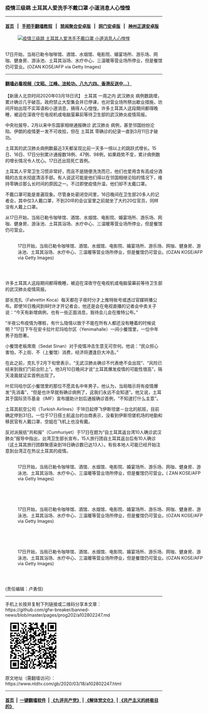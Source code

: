 ### 疫情三级跳 土耳其人爱洗手不戴口罩 小道消息人心惶惶
------------------------

#### [首页](https://github.com/gfw-breaker/banned-news/blob/master/README.md) &nbsp;&nbsp;|&nbsp;&nbsp; [手把手翻墙教程](https://github.com/gfw-breaker/guides/wiki) &nbsp;&nbsp;|&nbsp;&nbsp; [禁闻聚合安卓版](https://github.com/gfw-breaker/bn-android) &nbsp;&nbsp;|&nbsp;&nbsp; [网门安卓版](https://github.com/oGate2/oGate) &nbsp;&nbsp;|&nbsp;&nbsp; [神州正道安卓版](https://github.com/SzzdOgate/update) 



<div><div class="featured_image">
 <a href="https://i.ntdtv.com/assets/uploads/2020/03/GettyImages-1207533577.jpg" target="_blank">
  <figure>
   <img alt="疫情三级跳 土耳其人爱洗手不戴口罩 小道消息人心惶惶" src="https://i.ntdtv.com/assets/uploads/2020/03/GettyImages-1207533577-800x450.jpg"/>
  </figure><br/>
 </a>
 <span class="caption">
  17日开始，当局已勒令咖啡馆、酒馆、水烟馆、电影院、婚宴场所、游乐场、网咖、健身房、游泳池、土耳其浴场、水疗中心、三温暖等营业场所停业，但是餐馆仍可营业。(OZAN KOSE/AFP via Getty Images)
 </span>
</div>
</div><hr/>

#### [翻墙必看视频（文昭、江峰、法轮功、八九六四、香港反送中...）](https://github.com/gfw-breaker/banned-news/blob/master/pages/link3.md)

<div><div class="post_content" itemprop="articleBody">
 <p>
  【新唐人北京时间2020年03月18日讯】
  <ok href="https://www.ntdtv.com/gb/土耳其.htm">
   土耳其
  </ok>
  一周之内
  <ok href="https://www.ntdtv.com/gb/武汉肺炎.htm">
   武汉肺炎
  </ok>
  病例数跳增，累计确诊几乎破百。政府禁止大型集会并已停课，也对营业场所祭出歇业措施，坊间开始出现不实耳语和小道消息，搞得人心惶惶。许多土耳其人这段期间都得晚睡，被迫在深夜守在电视机或电脑萤幕前等待卫生部的武汉肺炎疫情简报。
 </p>
 <p>
  中央社报导，2月以来中东国家相继通报确诊
  <ok href="https://www.ntdtv.com/gb/武汉肺炎.htm">
   武汉肺炎
  </ok>
  病例，甚至邻国纷纷沦陷、伊朗的疫情更一发不可收拾，但在
  <ok href="https://www.ntdtv.com/gb/土耳其.htm">
   土耳其
  </ok>
  零确诊的纪录一直到3月11日才破功。
 </p>
 <p>
  土耳其的武汉肺炎病例数最近3天都呈现比前一天多一倍以上的跳跃式增长。15日、16日、17日分别累计通报数18例、47例、98例，如果趋势不变，累计病例数的增长情况令人忧心。17日还出现死亡首例。
 </p>
 <p>
  土耳其人平常卫生习惯非常好，而且不是随便洗洗而已，他们也爱用含有高成分酒精的古龙水彻底清洁手部。有人说这可能是他们得以在邻国相继沦陷的情况下，维持零确诊那么长时间的原因之一。不过即使疫情升温，他们却不太戴口罩。
 </p>
 <p>
  不戴口罩可能是普遍现象。尽管身处密闭空间里，16日晚间在卫生部20多人的记者会，其中仅3人戴口罩，不到20坪的会议室里之前就坐了大约20位官员，同样没有人戴上口罩。
 </p>
 <p>
  从17日开始，当局已勒令咖啡馆、酒馆、水烟馆、电影院、婚宴场所、游乐场、网咖、健身房、游泳池、土耳其浴场、水疗中心、三温暖等营业场所停业，但是餐馆仍可营业。
 </p>
 <figure class="wp-caption alignnone" id="attachment_102802310" style="width: 600px">
  <img alt="" class="size-medium wp-image-102802310" src="https://i.ntdtv.com/assets/uploads/2020/03/GettyImages-1207533638-600x399.jpg">
   <br/><figcaption class="wp-caption-text">
    17日开始，当局已勒令咖啡馆、酒馆、水烟馆、电影院、婚宴场所、游乐场、网咖、健身房、游泳池、土耳其浴场、水疗中心、三温暖等营业场所停业，但是餐馆仍可营业。(OZAN KOSE/AFP via Getty Images)
   </figcaption><br/>
  </img>
 </figure><br/>
 <p>
  许多土耳其人这段期间都得晚睡，被迫在深夜守在电视机或电脑萤幕前等待卫生部的武汉肺炎疫情简报。
 </p>
 <p>
  部长克扎（Fahrettin Koca）每天都在子夜时分才上推特账号或透过官媒转播公布。即使16日晚间到8时许才开记者会，他还是会在电视直播的记者会中卖关子说：“今天有新增病例，也有一些正面消息，我待会儿会在推特公布。”
 </p>
 <p>
  “半夜公布疫情为哪桩，有什么隐情以致于不能在所有人都还没有睡着的时候说明？”17日下午在安卡拉叶尼玛哈尔区（Yenimahalle）一间小餐馆里，一位中年男子抱怨著。
 </p>
 <p>
  小餐馆老板席南（Sedat Sinan）对于疫情冲击生意无可奈何。他说：“民众担心害怕，不上街、不（上餐馆）消费，经济将遭逢巨大冲击。”
 </p>
 <p>
  在此之前，克扎于2月下旬曾表示，“无武汉肺炎确诊不代表绝不会出现”、“风险已经来到我们门前台阶上”。他3月10日晚间才说“土耳其爆发疫情的可能性很高”，隔天凌晨就证实首例出现了。
 </p>
 <p>
  叶尼玛哈尔区小餐馆里的那位不愿具名中年男子。他认为，当局暗示将有疫情爆发“先消毒”，“但是也许早就有确诊病例了，这我们永远不会知道”。他又说，土耳其于国际货币基金（IMF）宣布援助计划后通报确诊首例，“不知道打什么主意”。
 </p>
 <p>
  土耳其航空公司（Turkish Airlines）于18日起停飞伊斯坦堡－台北的航班，目前确定停到31日。一位于17日搭土航返台的台商表示，没看到伊斯坦堡机场的地勤和移民官有人戴口罩、空姐在飞机上也没有戴。
 </p>
 <p>
  反对派报纸“共和报”（Cumhuriyet）于17日在题为“自土耳其返台湾10人确诊武汉肺炎”报导中指出，台湾卫生部长宣布，15人旅行团自土耳其返台后有10人确诊（这土耳其旅行团群聚感染到18日确诊数已达13人）。有些本地人可能已经开始注意到台湾正在热议土耳其的疫情。
 </p>
 <figure class="wp-caption alignnone" id="attachment_102802313" style="width: 600px">
  <img alt="" class="size-medium wp-image-102802313" src="https://i.ntdtv.com/assets/uploads/2020/03/GettyImages-1207533669-600x399.jpg">
   <br/><figcaption class="wp-caption-text">
    17日开始，当局已勒令咖啡馆、酒馆、水烟馆、电影院、婚宴场所、游乐场、网咖、健身房、游泳池、土耳其浴场、水疗中心、三温暖等营业场所停业，但是餐馆仍可营业。( ZAN KOSE/AFP via Getty Images)
   </figcaption><br/>
  </img>
 </figure><br/>
 <figure class="wp-caption alignnone" id="attachment_102802311" style="width: 600px">
  <img alt="" class="size-medium wp-image-102802311" src="https://i.ntdtv.com/assets/uploads/2020/03/GettyImages-1207533645-600x399.jpg"/>
  <br/><figcaption class="wp-caption-text">
   17日开始，当局已勒令咖啡馆、酒馆、水烟馆、电影院、婚宴场所、游乐场、网咖、健身房、游泳池、土耳其浴场、水疗中心、三温暖等营业场所停业，但是餐馆仍可营业。(OZAN KOSE/AFP via Getty Images)
  </figcaption><br/>
 </figure><br/>
 <figure class="wp-caption alignnone" id="attachment_102802309" style="width: 600px">
  <img alt="" class="size-medium wp-image-102802309" src="https://i.ntdtv.com/assets/uploads/2020/03/GettyImages-1207533623-600x399.jpg"/>
  <br/><figcaption class="wp-caption-text">
   17日开始，当局已勒令咖啡馆、酒馆、水烟馆、电影院、婚宴场所、游乐场、网咖、健身房、游泳池、土耳其浴场、水疗中心、三温暖等营业场所停业，但是餐馆仍可营业。(OZAN KOSE/AFP via Getty Images)
  </figcaption><br/>
 </figure><br/>
 <p>
  (责任编辑：卢勇信)
 </p>
 <div class="single_ad">
 </div>
</div>
</div>
<hr/>
手机上长按并复制下列链接或二维码分享本文章：<br/>
https://github.com/gfw-breaker/banned-news/blob/master/pages/prog202/a102802247.md <br/>
<a href='https://github.com/gfw-breaker/banned-news/blob/master/pages/prog202/a102802247.md'><img src='https://github.com/gfw-breaker/banned-news/blob/master/pages/prog202/a102802247.md.png'/></a> <br/>
原文地址（需翻墙访问）：https://www.ntdtv.com/gb/2020/03/18/a102802247.html


------------------------
#### [首页](https://github.com/gfw-breaker/banned-news/blob/master/README.md) &nbsp;|&nbsp; [一键翻墙软件](https://github.com/gfw-breaker/nogfw/blob/master/README.md) &nbsp;| [《九评共产党》](https://github.com/gfw-breaker/9ping.md/blob/master/README.md#九评之一评共产党是什么) | [《解体党文化》](https://github.com/gfw-breaker/jtdwh.md/blob/master/README.md) | [《共产主义的终极目的》](https://github.com/gfw-breaker/gczydzjmd.md/blob/master/README.md)


<img src='http://gfw-breaker.win/banned-news/pages/prog202/a102802247.md' width='0px' height='0px'/>
